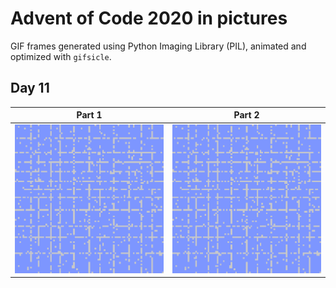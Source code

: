 # Advent of Code 2020 in pictures

GIF frames generated using Python Imaging Library (PIL), animated and optimized with `gifsicle`.

## Day 11
| Part 1 | Part 2 |
| ---    | ---    |
| ![Day 11.1](pictures/anim11_1.gif) | ![Day 11.2](pictures/anim11_2.gif) |
